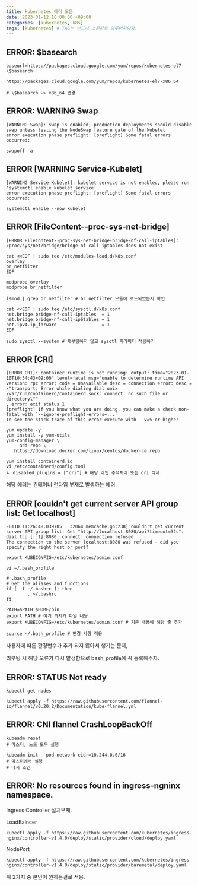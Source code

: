 ```yaml
---
title: kubernetes 에러 모음
date: 2023-01-12 10:00:00 +09:00
categories: [kubernetes, k8s]
tags: [kubernetes] # TAG는 반드시 소문자로 이루어져야함!
---
```


## ERROR: \$basearch 

```
baseurl=https://packages.cloud.google.com/yum/repos/kubernetes-el7-\$basearch 

https://packages.cloud.google.com/yum/repos/kubernetes-el7-x86_64

# \$basearch -> x86_64 변경
```

## ERROR: WARNING Swap

```
[WARNING Swap]: swap is enabled; production deployments should disable swap unless testing the NodeSwap feature gate of the kubelet
error execution phase preflight: [preflight] Some fatal errors occurred:

swapoff -a
```

## ERROR [WARNING Service-Kubelet]

```
[WARNING Service-Kubelet]: kubelet service is not enabled, please run 'systemctl enable kubelet.service'
error execution phase preflight: [preflight] Some fatal errors occurred:

systemctl enable --now kubelet

```
## ERROR [FileContent--proc-sys-net-bridge]
```
[ERROR FileContent--proc-sys-net-bridge-bridge-nf-call-iptables]: /proc/sys/net/bridge/bridge-nf-call-iptables does not exist

cat <<EOF | sudo tee /etc/modules-load.d/k8s.conf
overlay
br_netfilter
EOF

modprobe overlay
modprobe br_netfilter
 
lsmod | grep br_netfilter # br_netfilter 모듈이 로드되었는지 확인

cat <<EOF | sudo tee /etc/sysctl.d/k8s.conf
net.bridge.bridge-nf-call-iptables  = 1
net.bridge.bridge-nf-call-ip6tables = 1
net.ipv4.ip_forward                 = 1
EOF

sudo sysctl --system # 재부팅하지 않고 sysctl 파라미터 적용하기
```
## ERROR [CRI]

```
[ERROR CRI]: container runtime is not running: output: time="2023-01-10T10:54:43+09:00" level=fatal msg="unable to determine runtime API version: rpc error: code = Unavailable desc = connection error: desc = \"transport: Error while dialing dial unix /var/run/containerd/containerd.sock: connect: no such file or directory\""
, error: exit status 1
[preflight] If you know what you are doing, you can make a check non-fatal with `--ignore-preflight-errors=...`
To see the stack trace of this error execute with --v=5 or higher

yum update -y
yum install -y yum-utils
yum-config-manager \
   --add-repo \
   https://download.docker.com/linux/centos/docker-ce.repo

yum install containerd.io
vi /etc/containerd/config.toml
ㄴ disabled_plugins = ["cri"] # 해당 라인 주석처리 또는 cri 삭제
```

해당 에러는 컨테이너 런타임 부재로 발생하는 에러.

## ERROR [couldn't get current server API group list: Get localhost]

```
E0110 11:26:48.039705   32064 memcache.go:238] couldn't get current server API group list: Get "http://localhost:8080/api?timeout=32s": dial tcp [::1]:8080: connect: connection refused
The connection to the server localhost:8080 was refused - did you specify the right host or port?

export KUBECONFIG=/etc/kubernetes/admin.conf

vi ~/.bash_profile

# .bash_profile
# Get the aliases and functions
if [ -f ~/.bashrc ]; then
        . ~/.bashrc
fi

PATH=$PATH:$HOME/bin
export PATH # 여기 까지가 파일 내용
export KUBECONFIG=/etc/kubernetes/admin.conf # 기존 내용에 해당 줄 추가

source ~/.bash_profile # 변경 사항 적용
```

사용자에 따른 환경변수가 추가 되지 않아서 생기는 문제,

리부팅 시 해당 오류가 다시 발생함으로 bash_profile에 꼭 등록해주자.


## ERROR: STATUS Not ready

```
kubectl get nodes 

kubectl apply -f https://raw.githubusercontent.com/flannel-io/flannel/v0.20.2/Documentation/kube-flannel.yml
```


## ERROR: CNI flannel CrashLoopBackOff

```
kubeadm reset
# 마스터, 노드 모두 실행

kubeadm init --pod-network-cidr=10.244.0.0/16
# 마스터에서 실행
# 다시 조인
```

## ERROR: No resources found in ingress-ngninx namespace.

Ingress Controller 설치부재.

LoadBalncer
```
kubectl apply -f https://raw.githubusercontent.com/kubernetes/ingress-nginx/controller-v1.4.0/deploy/static/provider/cloud/deploy.yaml
```

NodePort
```
kubectl apply -f https://raw.githubusercontent.com/kubernetes/ingress-nginx/controller-v1.4.0/deploy/static/provider/baremetal/deploy.yaml
```

위 2가지 중 본인이 원하는걸로 적용.
